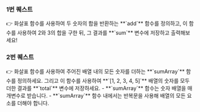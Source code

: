 ### 1번 퀘스트

<aside>
👉 화살표 함수를 사용하여 두 숫자의 합을 반환하는 **`add`** 함수를 정의하고,
이 함수를 사용하여 2와 3의 합을 구한 뒤, 그 결과를 **`sum`** 변수에 저장하고 출력해보세요!

</aside>

### 2번 퀘스트

<aside>
👉 화살표 함수를 사용하여 주어진 배열 내의 모든 숫자를 더하는 **`sumArray`** 함수를 정의하세요.
그리고 이 함수를 사용하여 **`[1, 2, 3, 4, 5]`** 배열의 숫자를 모두 더한 결과를 **`total`** 변수에 저장하세요.
- **`sumArray`** 함수는 숫자 배열을 매개변수로 받습니다.
- **`sumArray`** 함수 내에서는 반복문을 사용해 배열의 모든 요소를 더해야 합니다.

</aside>

